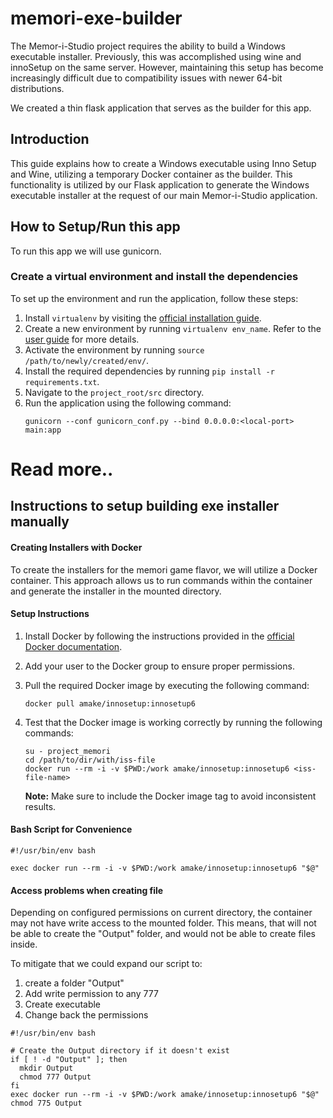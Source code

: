 # memori-exe-builder

The Memor-i-Studio project requires the ability to build a Windows executable installer. Previously, this was accomplished using wine and innoSetup on the same server. However, maintaining this setup has become increasingly difficult due to compatibility issues with newer 64-bit distributions.

We created a thin flask application that serves as the builder for this app.

## Introduction

This guide explains how to create a Windows executable using Inno Setup and Wine, utilizing a temporary Docker container as the builder. This functionality is utilized by our Flask application to generate the Windows executable installer at the request of our main Memor-i-Studio application.




## How to Setup/Run this app

To run this app we will use gunicorn.

### Create a virtual environment and install the dependencies


To set up the environment and run the application, follow these steps:

1. Install `virtualenv` by visiting the [official installation guide](https://virtualenv.pypa.io/en/latest/installation.html).
2. Create a new environment by running `virtualenv env_name`. Refer to the [user guide](https://virtualenv.pypa.io/en/latest/user_guide.html) for more details.
3. Activate the environment by running `source /path/to/newly/created/env/`.
4. Install the required dependencies by running `pip install -r requirements.txt`.
5. Navigate to the `project_root/src` directory.
6. Run the application using the following command:
    ```
    gunicorn --conf gunicorn_conf.py --bind 0.0.0.0:<local-port> main:app
    ```

# Read more..

## Instructions to setup building exe installer manually

#### Creating Installers with Docker

To create the installers for the memori game flavor, we will utilize a Docker container. This approach allows us to run commands within the container and generate the installer in the mounted directory.

#### Setup Instructions

1. Install Docker by following the instructions provided in the [official Docker documentation](https://docs.docker.com/engine/install/ubuntu/).
2. Add your user to the Docker group to ensure proper permissions.
3. Pull the required Docker image by executing the following command:
    ```
    docker pull amake/innosetup:innosetup6
    ```
4. Test that the Docker image is working correctly by running the following commands:
    ```
    su - project_memori
    cd /path/to/dir/with/iss-file
    docker run --rm -i -v $PWD:/work amake/innosetup:innosetup6 <iss-file-name>
    ```

    **Note:** Make sure to include the Docker image tag to avoid inconsistent results.

#### Bash Script for Convenience

```
#!/usr/bin/env bash

exec docker run --rm -i -v $PWD:/work amake/innosetup:innosetup6 "$@"
```

#### Access problems when creating file

Depending on configured permissions on current directory, the container may not have write access to the mounted folder. This means, that will not be able to create the "Output" folder, and would not be able to create files inside.

To mitigate that we could expand our script to:
1. create a folder "Output"
2. Add write permission to any 777
3. Create executable
4. Change back the permissions

```
#!/usr/bin/env bash

# Create the Output directory if it doesn't exist
if [ ! -d "Output" ]; then
  mkdir Output
  chmod 777 Output
fi
exec docker run --rm -i -v $PWD:/work amake/innosetup:innosetup6 "$@"
chmod 775 Output
```

